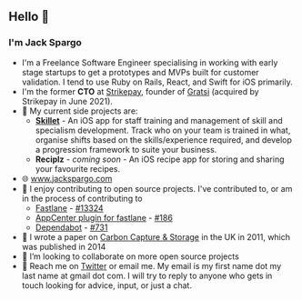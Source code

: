 ## Hello 👋

### I'm Jack Spargo

- I'm a Freelance Software Engineer specialising in working with early stage startups to get a prototypes and MVPs built for customer validation. I tend to use Ruby on Rails, React, and Swift for iOS primarily.
- I'm the former **CTO** at [Strikepay](https://www.strikepay.co), founder of [Gratsi](https://www.gratsi.io/) (acquired by Strikepay in June 2021). 
- 🔭 My current side projects are:
  - [**Skillet**](https://www.skllt.com/) - An iOS app for staff training and management of skill and specialism development. Track who on your team is trained in what, organise shifts based on the skills/experience required, and develop a progression framework to suite your business.
  - **Reciplz** - _coming soon_ - An iOS recipe app for storing and sharing your favourite recipes.
- 🌐 www.jackspargo.com
- 🧃 I enjoy contributing to open source projects. I've contributed to, or am in the process of contributing to
  - [Fastlane](https://github.com/fastlane/fastlane) - [#13324](https://github.com/fastlane/fastlane/pull/13324)
  - [AppCenter plugin for fastlane](https://github.com/microsoft/fastlane-plugin-appcenter) - [#186](https://github.com/microsoft/fastlane-plugin-appcenter/pull/186)
  - [Dependabot](https://github.com/dependabot/dependabot-core) - [#731](https://github.com/dependabot/dependabot-core/pull/731)
- 🌱 I wrote a paper on [Carbon Capture & Storage](https://researchportal.bath.ac.uk/en/publications/the-prospects-for-coal-fired-power-plants-with-carbon-capture-and) in the UK in 2011, which was published in 2014
- 👯 I’m looking to collaborate on more open source projects
- 💬 Reach me on [Twitter](https://twitter.com/jackspargo) or email me. My email is my first name dot my last name at gmail dot com. I will try to reply to anyone who gets in touch looking for advice, input, or just a chat.
